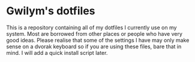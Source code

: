 Gwilym's dotfiles
=================

This is a repository containing all of my dotfiles I currently use on my
system. Most are borrowed from other places or people who have very good
ideas. Please realise that some of the settings I have may only make
sense on a dvorak keyboard so if you are using these files, bare that in mind.
I will add a quick install script later.
